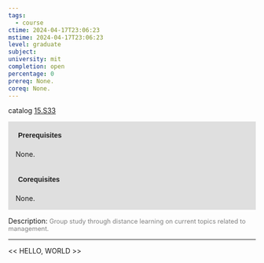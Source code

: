```yaml
---
tags:
  - course
ctime: 2024-04-17T23:06:23
mstime: 2024-04-17T23:06:23
level: graduate
subject: 
university: mit
completion: open
percentage: 0
prereq: None.
coreq: None.
---
```


catalog [15.S33](http://student.mit.edu/catalog/m15c.html#15.S33)

<span style="display: block; padding: 15px; background-color: rgb(100, 100, 100, 0.2);"><font id="m_prereq1351_0" style="display: block; font-family: Arial, sans-serif; font-weight: bold; padding: 5px">Prerequisites</font><br><span id="prereq1351_0">None.</span></span>
<span style="display: block; padding: 15px; background-color: rgb(100, 100, 100, 0.2);"><font id="m_coreq1351_0" style="display: block; font-family: Arial, sans-serif; font-weight: bold; padding: 5px">Corequisites</font><br><span id="coreq1351_0">None.</span></span>

<font style="">Description:</font>
<font style="color: grey; font-size: 0.8rem;">Group study through distance learning on current topics related to management.</font>



---

<< HELLO, WORLD >>
